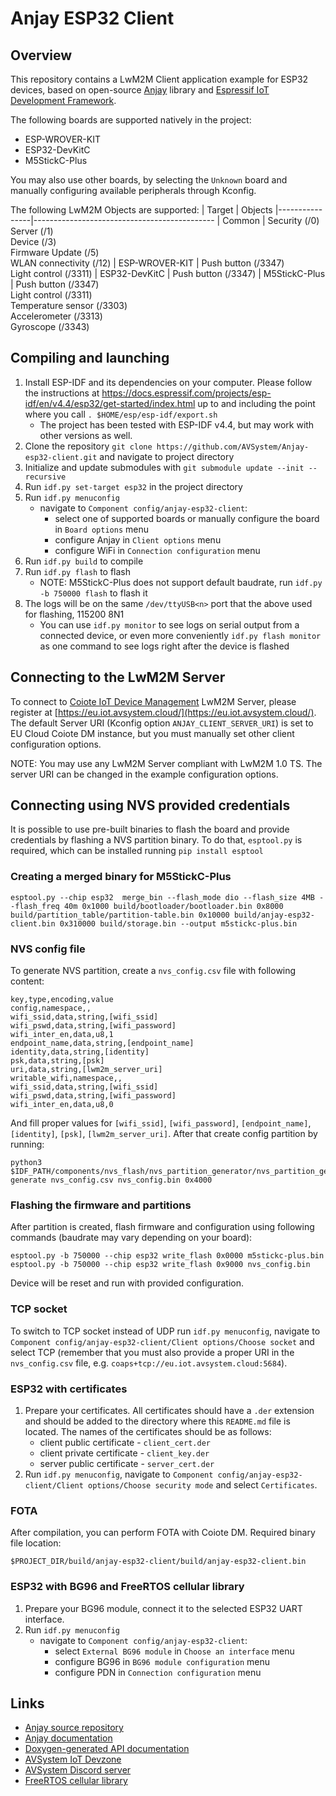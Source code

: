 # Anjay ESP32 Client
## Overview
This repository contains a LwM2M Client application example for ESP32 devices, based on open-source [Anjay](https://github.com/AVSystem/Anjay) library and [Espressif IoT Development Framework](https://github.com/espressif/esp-idf).

The following boards are supported natively in the project:
- ESP-WROVER-KIT
- ESP32-DevKitC
- M5StickC-Plus

You may also use other boards, by selecting the `Unknown` board and manually configuring available peripherals through Kconfig.

The following LwM2M Objects are supported:
| Target         | Objects
|----------------|---------------------------------------------
| Common         | Security (/0)<br>Server (/1)<br>Device (/3)<br>Firmware Update (/5)<br>WLAN connectivity (/12)
| ESP-WROVER-KIT | Push button (/3347)<br>Light control (/3311)
| ESP32-DevKitC  | Push button (/3347)
| M5StickC-Plus  | Push button (/3347)<br>Light control (/3311)<br>Temperature sensor (/3303)<br>Accelerometer (/3313)<br>Gyroscope (/3343)

## Compiling and launching
1. Install ESP-IDF and its dependencies on your computer. Please follow the instructions at https://docs.espressif.com/projects/esp-idf/en/v4.4/esp32/get-started/index.html up to and including the point where you call `. $HOME/esp/esp-idf/export.sh`
   * The project has been tested with ESP-IDF v4.4, but may work with other versions as well.
1. Clone the repository `git clone https://github.com/AVSystem/Anjay-esp32-client.git` and navigate to project directory
1. Initialize and update submodules with `git submodule update --init --recursive`
1. Run `idf.py set-target esp32` in the project directory
1. Run `idf.py menuconfig`
   * navigate to `Component config/anjay-esp32-client`:
     * select one of supported boards or manually configure the board in `Board options` menu
     * configure Anjay in `Client options` menu
     * configure WiFi in `Connection configuration` menu
1. Run `idf.py build` to compile
1. Run `idf.py flash` to flash
   * NOTE: M5StickC-Plus does not support default baudrate, run `idf.py -b 750000 flash` to flash it
1. The logs will be on the same `/dev/ttyUSB<n>` port that the above used for flashing, 115200 8N1
   * You can use `idf.py monitor` to see logs on serial output from a connected device, or even more conveniently `idf.py flash monitor` as one command to see logs right after the device is flashed

## Connecting to the LwM2M Server
To connect to [Coiote IoT Device Management](https://www.avsystem.com/products/coiote-iot-device-management-platform/) LwM2M Server, please register at [https://eu.iot.avsystem.cloud/](https://eu.iot.avsystem.cloud/). The default Server URI (Kconfig option `ANJAY_CLIENT_SERVER_URI`) is set to EU Cloud Coiote DM instance, but you must manually set other client configuration options.

NOTE: You may use any LwM2M Server compliant with LwM2M 1.0 TS. The server URI
can be changed in the example configuration options.

## Connecting using NVS provided credentials
It is possible to use pre-built binaries to flash the board and provide credentials by flashing a NVS partition binary.
To do that, `esptool.py` is required, which can be installed running `pip install esptool`

### Creating a merged binary for M5StickC-Plus
```
esptool.py --chip esp32  merge_bin --flash_mode dio --flash_size 4MB --flash_freq 40m 0x1000 build/bootloader/bootloader.bin 0x8000 build/partition_table/partition-table.bin 0x10000 build/anjay-esp32-client.bin 0x310000 build/storage.bin --output m5stickc-plus.bin
```
### NVS config file
To generate NVS partition, create a `nvs_config.csv` file with following content:
```
key,type,encoding,value
config,namespace,,
wifi_ssid,data,string,[wifi_ssid]
wifi_pswd,data,string,[wifi_password]
wifi_inter_en,data,u8,1
endpoint_name,data,string,[endpoint_name]
identity,data,string,[identity]
psk,data,string,[psk]
uri,data,string,[lwm2m_server_uri]
writable_wifi,namespace,,
wifi_ssid,data,string,[wifi_ssid]
wifi_pswd,data,string,[wifi_password]
wifi_inter_en,data,u8,0
```
And fill proper values for `[wifi_ssid]`, `[wifi_password]`, `[endpoint_name]`, `[identity]`, `[psk]`, `[lwm2m_server_uri]`.
After that create config partition by running:
```
python3 $IDF_PATH/components/nvs_flash/nvs_partition_generator/nvs_partition_gen.py generate nvs_config.csv nvs_config.bin 0x4000
```
### Flashing the firmware and partitions
After partition is created, flash firmware and configuration using following commands (baudrate may vary depending on your board):
```
esptool.py -b 750000 --chip esp32 write_flash 0x0000 m5stickc-plus.bin
esptool.py -b 750000 --chip esp32 write_flash 0x9000 nvs_config.bin
```
Device will be reset and run with provided configuration.
### TCP socket
To switch to TCP socket instead of UDP run `idf.py menuconfig`, navigate to `Component config/anjay-esp32-client/Client options/Choose socket` and select TCP (remember that you must also provide a proper URI in the `nvs_config.csv` file, e.g. `coaps+tcp://eu.iot.avsystem.cloud:5684`).
### ESP32 with certificates
1. Prepare your certificates. All certificates should have a `.der` extension and should be added to the directory where this `README.md` file is located. The names of the certificates should be as follows:
   * client public certificate - `client_cert.der`
   * client private certificate - `client_key.der`
   * server public certificate - `server_cert.der`
1. Run `idf.py menuconfig`, navigate to `Component config/anjay-esp32-client/Client options/Choose security mode` and select `Certificates`.
### FOTA
After compilation, you can perform FOTA with Coiote DM. Required binary file location:
```
$PROJECT_DIR/build/anjay-esp32-client/build/anjay-esp32-client.bin
```
### ESP32 with BG96 and FreeRTOS cellular library
1. Prepare your BG96 module, connect it to the selected ESP32 UART interface.
1. Run `idf.py menuconfig`
   * navigate to `Component config/anjay-esp32-client`:
      * select `External BG96 module` in `Choose an interface` menu
      * configure BG96 in `BG96 module configuration` menu
      * configure PDN in `Connection configuration` menu
## Links
* [Anjay source repository](https://github.com/AVSystem/Anjay)
* [Anjay documentation](https://avsystem.github.io/Anjay-doc/index.html)
* [Doxygen-generated API documentation](https://avsystem.github.io/Anjay-doc/api/index.html)
* [AVSystem IoT Devzone](https://iotdevzone.avsystem.com/)
* [AVSystem Discord server](https://discord.avsystem.com)
* [FreeRTOS cellular library](https://www.freertos.org/cellular/index.html)
